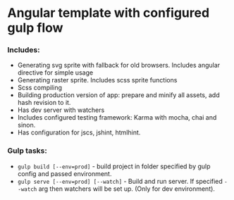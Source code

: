 # Angular template with configured gulp flow

### Includes:

* Generating svg sprite with fallback for old browsers. Includes angular directive for simple usage
* Generating raster sprite. Includes scss sprite functions
* Scss compiling
* Building production version of app: prepare and minify all assets, add hash revision to it.
* Has dev server with watchers
* Includes configured testing framework: Karma with mocha, chai and sinon.
* Has configuration for jscs, jshint, htmlhint.

### Gulp tasks:

* `gulp build [--env=prod]` - build project in folder specified by gulp config and passed environment.
* `gulp serve [--env=prod] [--watch]` - Build and run server. If specified `--watch` arg then watchers will be set up. (Only for dev environment).